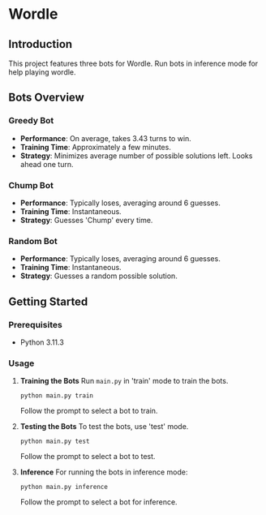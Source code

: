 
# Wordle

## Introduction
This project features three bots for Wordle. Run bots in inference mode for help playing wordle.

## Bots Overview
### Greedy Bot
- **Performance**: On average, takes 3.43 turns to win.
- **Training Time**: Approximately a few minutes.
- **Strategy**: Minimizes average number of possible solutions left. Looks ahead one turn.

### Chump Bot
- **Performance**: Typically loses, averaging around 6 guesses.
- **Training Time**: Instantaneous.
- **Strategy**: Guesses 'Chump' every time.

### Random Bot
- **Performance**: Typically loses, averaging around 6 guesses.
- **Training Time**: Instantaneous.
- **Strategy**: Guesses a random possible solution.

## Getting Started

### Prerequisites
- Python 3.11.3

### Usage
1. **Training the Bots**
   Run `main.py` in 'train' mode to train the bots. 
   ```
   python main.py train
   ```
   Follow the prompt to select a bot to train.

2. **Testing the Bots**
   To test the bots, use 'test' mode.
   ```
   python main.py test
   ```
   Follow the prompt to select a bot to test.

3. **Inference**
   For running the bots in inference mode:
   ```
   python main.py inference
   ```
   Follow the prompt to select a bot for inference.
